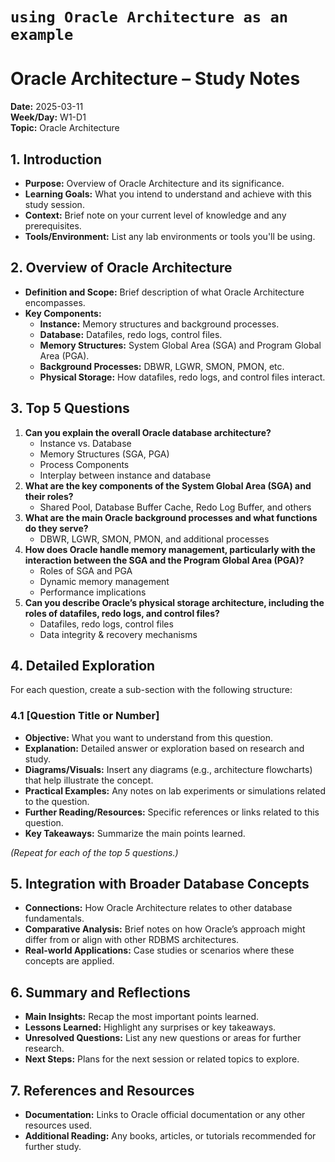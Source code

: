 # `using Oracle Architecture as an example`
# Oracle Architecture – Study Notes  
**Date:** 2025-03-11  
**Week/Day:** W1-D1  
**Topic:** Oracle Architecture

## 1. Introduction  
- **Purpose:** Overview of Oracle Architecture and its significance.  
- **Learning Goals:** What you intend to understand and achieve with this study session.  
- **Context:** Brief note on your current level of knowledge and any prerequisites.  
- **Tools/Environment:** List any lab environments or tools you'll be using.

## 2. Overview of Oracle Architecture  
- **Definition and Scope:** Brief description of what Oracle Architecture encompasses.  
- **Key Components:**  
  - **Instance:** Memory structures and background processes.  
  - **Database:** Datafiles, redo logs, control files.  
  - **Memory Structures:** System Global Area (SGA) and Program Global Area (PGA).  
  - **Background Processes:** DBWR, LGWR, SMON, PMON, etc.  
  - **Physical Storage:** How datafiles, redo logs, and control files interact.

## 3. Top 5 Questions  
1. **Can you explain the overall Oracle database architecture?**  
   - Instance vs. Database  
   - Memory Structures (SGA, PGA)  
   - Process Components  
   - Interplay between instance and database  
2. **What are the key components of the System Global Area (SGA) and their roles?**  
   - Shared Pool, Database Buffer Cache, Redo Log Buffer, and others  
3. **What are the main Oracle background processes and what functions do they serve?**  
   - DBWR, LGWR, SMON, PMON, and additional processes  
4. **How does Oracle handle memory management, particularly with the interaction between the SGA and the Program Global Area (PGA)?**  
   - Roles of SGA and PGA  
   - Dynamic memory management  
   - Performance implications  
5. **Can you describe Oracle’s physical storage architecture, including the roles of datafiles, redo logs, and control files?**  
   - Datafiles, redo logs, control files  
   - Data integrity & recovery mechanisms

## 4. Detailed Exploration  
For each question, create a sub-section with the following structure:

### 4.1 [Question Title or Number]  
- **Objective:** What you want to understand from this question.  
- **Explanation:** Detailed answer or exploration based on research and study.  
- **Diagrams/Visuals:** Insert any diagrams (e.g., architecture flowcharts) that help illustrate the concept.  
- **Practical Examples:** Any notes on lab experiments or simulations related to the question.  
- **Further Reading/Resources:** Specific references or links related to this question.  
- **Key Takeaways:** Summarize the main points learned.

*(Repeat for each of the top 5 questions.)*

## 5. Integration with Broader Database Concepts  
- **Connections:** How Oracle Architecture relates to other database fundamentals.  
- **Comparative Analysis:** Brief notes on how Oracle’s approach might differ from or align with other RDBMS architectures.  
- **Real-world Applications:** Case studies or scenarios where these concepts are applied.

## 6. Summary and Reflections  
- **Main Insights:** Recap the most important points learned.  
- **Lessons Learned:** Highlight any surprises or key takeaways.  
- **Unresolved Questions:** List any new questions or areas for further research.  
- **Next Steps:** Plans for the next session or related topics to explore.

## 7. References and Resources  
- **Documentation:** Links to Oracle official documentation or any other resources used.  
- **Additional Reading:** Any books, articles, or tutorials recommended for further study.
